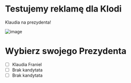 # Testujemy reklamę dla Klodi
Klaudia na prezydenta! 

![image](https://github.com/user-attachments/assets/e11d8d28-12b7-429b-b179-7f319c7c7780)

# Wybierz swojego Prezydenta
- [ ] Klaudia Franiel  
- [ ] Brak kandytata
- [ ] Brak kandytata
